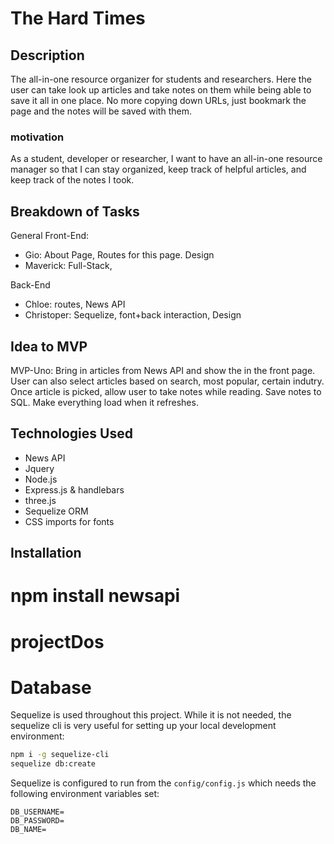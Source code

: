 # The Hard Times

## Description
The all-in-one resource organizer for students and researchers. Here the user can take look up articles and take notes on them while being able to save it all in one place. No more copying down URLs, just bookmark the page and the notes will be saved with them.

### motivation
As a student, developer or researcher, I want to have an all-in-one resource manager so that I can stay organized, keep track of helpful articles, and keep track of the notes I took. 

<!-- ### Results -->

<!-- ## User-Stories -->

## Breakdown of Tasks

General Front-End:
 - Gio: About Page, Routes for this page. Design
 - Maverick: Full-Stack, 

Back-End
 - Chloe: routes, News API
 - Christoper: Sequelize, font+back interaction, Design


## Idea to MVP
MVP-Uno: Bring in articles from News API and show the in the front page. User can also select articles based on search, most popular, certain indutry. Once article is picked, allow user to take notes while reading. Save notes to SQL. Make everything load when it refreshes.

## Technologies Used
 - News API
 - Jquery
 - Node.js
 - Express.js & handlebars
 - three.js
 - Sequelize ORM
 - CSS imports for fonts

## Installation

# npm install newsapi

# projectDos

# Database

Sequelize is used throughout this project. While it is not needed, the sequelize cli is very useful for setting up your local development environment:

```bash
npm i -g sequelize-cli
sequelize db:create
```

Sequelize is configured to run from the `config/config.js` which needs the following environment variables set:

```
DB_USERNAME=
DB_PASSWORD=
DB_NAME=
```
